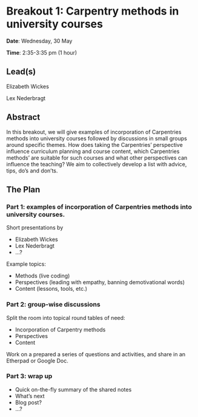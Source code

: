# Breakout 1: **Carpentry methods in university courses**

**Date**: Wednesday, 30 May

**Time**: 2:35-3:35 pm (1 hour)

## Lead(s)

Elizabeth Wickes

Lex Nederbragt


## Abstract
In this breakout, we will give examples of incorporation of Carpentries methods into university courses followed by discussions in small groups around specific themes. How does taking the Carpentries’ perspective influence curriculum planning and course content, which Carpentries methods’ are suitable for such courses and what other perspectives can influence the teaching? We aim to collectively develop a list with advice, tips, do’s and don’ts.

## The Plan

### **Part 1**: examples of incorporation of Carpentries methods into university courses.

Short presentations by
- Elizabeth Wickes
- Lex Nederbragt
- …?

Example topics:
- Methods (live coding)
- Perspectives (leading with empathy, banning demotivational words)
- Content (lessons, tools, etc.)

### **Part 2**: group-wise discussions

Split the room into topical round tables of need:
- Incorporation of Carpentry methods
- Perspectives
- Content

Work on a prepared a series of questions and activities, and share in an Etherpad or Google Doc.

### **Part 3**: wrap up

- Quick on-the-fly summary of the shared notes
- What’s next
- Blog post?
- …?
